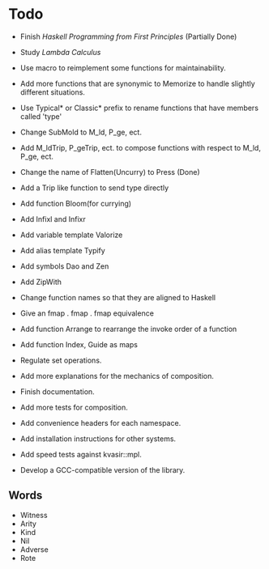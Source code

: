 # Todo

- Finish _Haskell Programming from First Principles_ (Partially Done)
- Study _Lambda Calculus_

- Use macro to reimplement some functions for maintainability.
- Add more functions that are synonymic to Memorize to handle slightly different situations.
- Use Typical\* or Classic\* prefix to rename functions that have members called 'type'
- Change SubMold to M_ld, P_ge, ect.
- Add M_ldTrip, P_geTrip, ect. to compose functions with respect to M_ld, P_ge, ect.
- Change the name of Flatten(Uncurry) to Press (Done)
- Add a Trip like function to send type directly
- Add function Bloom(for currying)
- Add Infixl and Infixr
- Add variable template Valorize
- Add alias template Typify
- Add symbols Dao and Zen
- Add ZipWith
- Change function names so that they are aligned to Haskell
- Give an fmap . fmap . fmap equivalence
- Add function Arrange to rearrange the invoke order of a function
- Add function Index, Guide as maps
- Regulate set operations.

- Add more explanations for the mechanics of composition.
- Finish documentation.
- Add more tests for composition.
- Add convenience headers for each namespace.
- Add installation instructions for other systems.
- Add speed tests against kvasir::mpl.
- Develop a GCC-compatible version of the library.

## Words

- Witness
- Arity
- Kind
- Nil
- Adverse
- Rote
